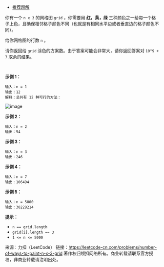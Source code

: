 * [推荐题解](https://leetcode-cn.com/problems/number-of-ways-to-paint-n-x-3-grid/solution/c-dong-tai-gui-hua-by-klaxxi/)

你有一个 ```n x 3``` 的网格图 ```grid``` ，你需要用 **红，黄，绿** 三种颜色之一给每一个格子上色，且确保相邻格子颜色不同（也就是有相同水平边或者垂直边的格子颜色不同）。

给你网格图的行数 ```n``` 。

请你返回给 ```grid``` 涂色的方案数。由于答案可能会非常大，请你返回答案对 ```10^9 + 7``` 取余的结果。

 

**示例 1：**
```
输入：n = 1
输出：12
解释：总共有 12 种可行的方法：
```
![image](https://github.com/Zhenghao-Liu/LeetCode_problem-and-solution/blob/master/1411.给Nx3网格图涂色的方案/e1.png)

**示例 2：**
```
输入：n = 2
输出：54
```
**示例 3：**
```
输入：n = 3
输出：246
```
**示例 4：**
```
输入：n = 7
输出：106494
```
**示例 5：**
```
输入：n = 5000
输出：30228214
```

**提示：**

* ```n == grid.length```
* ```grid[i].length == 3```
* ```1 <= n <= 5000```

来源：力扣（LeetCode）
链接：https://leetcode-cn.com/problems/number-of-ways-to-paint-n-x-3-grid
著作权归领扣网络所有。商业转载请联系官方授权，非商业转载请注明出处。
